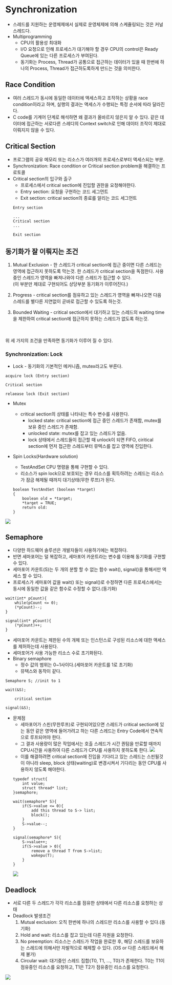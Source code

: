 # Synchronization
- 스레드를 지원하는 운영체제에서 실제로 운영체제에 의해 스케쥴링되는 것은 커널 스레드다.
- Multiprogramming
    - CPU의 활용성 최대화
    - I/O 요청으로 인해 프로세스가 대기해야 할 경우 CPU의 control은 Ready Queue에 있는 다른 프로세스가 부여된다.
    - 동기화는 Process, Thread가 공통으로 접근하는 데이터가 있을 때 한번에 하나의 Process, Thread가 접근하도록하게 만드는 것을 의미한다.

## Race Condition
- 여러 스레드가 동시에 동일한 데이터에 액세스하고 조작하는 상황을 race condition이라고 하며, 실행의 결과는 액세스가 수행되는 특정 순서에 따라 달라진다.
- C code를 기계어 단계로 해석하면 왜 결과가 올바르지 않은지 알 수 있다. 같은 데이터에 접근하는 서로다른 스레디의 Context switch로 인해 데이터 조작이 제대로 이뤄지지 않을 수 있다.

## Critical Section
- 프로그램의 공유 메모리 또는 리소스가 여러개의 프로세스로부터 액세스되는 부분.
- Synchronization: Race condition or Critical section problem을 해결하는 프로토콜
- Critical section의 입구와 출구
    - 프로세스에서 critical section에 진입할 권한을 요청해야한다.
    - Entry section: 요청을 구현하는 코드 세그먼트
    - Exit section: critical section의 종료를 알리는 코드 세그먼트
    ```
    Entry section
    
    ...
    Critical section
    ...

    Exit section
    ```

## 동기화가 잘 이뤄지는 조건
1. Mutual Exclusion - 한 스레드가 critical section에 접근 중이면 다른 스레드는 영역에 접근하지 못하도록 막는것. 한 스레드가 critical section을 독점한다. 사용중인 스레드가 영역을 빠져나와야 다른 스레드가 접근할 수 있다.<br>
(이 부분만 제대로 구현되어도 상당부분 동기화가 이루어진다.)
2. Progress - critical section를 점유하고 있는 스레드가 영역을 빠져나오면 다음 스레드를 별다른 지연없이 곧바로 접근할 수 있도록 하는것.

3. Bounded Waiting - critical section에서 대기하고 있는 스레드의 waiting time을 제한하여 critical section에 접근하지 못하는 스레드가 없도록 하는것.
<br>
<br>
위 세 가지의 조건을 만족하면 동기화가 이루어 질 수 있다.

### Synchronization: Lock
- Lock - 동기화의 기본적인 메커니즘, mutex라고도 부른다.
```
acquire lock (Entry section)

Critical section

relaease lock (Exit section)
```
- Mutex
    - critical section의 상태를 나타내는 특수 변수를 사용한다.
        - locked state: critical section에 접근 중인 스레드가 존재함, mutex를 보유 중인 스레드가 존재함.
        - unlocked state: mutex를 잡고 있는 스레드가 없음.
        - lock 상태에서 스레드들이 접근할 때 unlock이 되면 FIFO, ciritical section에 먼저 접근한 스레드부터 뮤텍스를 잡고 영역에 진입한다.

- Spin Locks(Hardware solution)
    - TestAndSet CPU 명령을 통해 구현할 수 있다.
    - 리소스가 spin lock으로 보호되는 경우 리소스를 획득하려는 스레드는 리소스가 잠금 해제될 때까지 대기상태(무한 루프)가 된다.
    ```
    boolean TestAndSet (boolean *target)
    {
        boolean old = *target;
        *target = TRUE;
        return old:
    }
    ```
![](./img/spinlock.PNG)

## Semaphore
- 다양한 하드웨어 솔루션은 개발자들이 사용하기에는 복잡하다.
- 반면 세마포어는 덜 복잡하고, 세마포어 카운트라는 변수를 이용해 동기화를 구현할 수 있다.
- 세마포어 카운트(S)는 두 개의 분할 할 수 없는 함수 wait(), signal()을 통해서만 액세스 할 수 있다.
- 프로세스가 세마포어 값을 wait() 또는 signal()로 수정하면 다른 프로세스에서는 동시에 동일한 값을 같은 함수로 수정할 수 없다.(동기화)
```
wait(int* pCount){
    while(pCount <= 0);
    (*pCount)--;
}

signal(int* pCount){
    (*pCount)++;
}
```
- 세마포어 카운트는 제한된 수의 개체 또는 인스턴스로 구성된 리소스에 대한 액세스를 제허하는데 사용된다.
- 세마포어가 사용 가능한 리소스 수로 초기화된다.
- Binary semaphore
    - 정수 값의 범위는 0~1사이다.(세마포어 카운트를 1로 초기화)
    - 뮤텍스와 동작이 같다.
```
Semaphore S; //init to 1

wait(&S);

    critical section

signal(&S);
```

- 문제점
    - 세마포어가 스핀(무한루프)로 구현되어있으면 스레드가 critical section에 있는 동안 같은 영역에 들어가려고 하는 다른 스레드는 Entry Code에서 연속적으로 루프되어야 한다.
    - 그 결과 사용량이 많은 작업에서는 호출 스레드가 시간 퀀텀을 만료할 때까지 CPU시간을 사용하여 다른 스레드가 CPU를 사용하지 못하도록 한다.
        ![](./img/spinproblem.PNG)
    - 이를 해결하려면 critical section에 진입을 기다리고 있는 스레드는 스핀될것이 아니라 sleep, block 상태(waiting)로 변경시켜서 기다리는 동안 CPU를 사용하지 않도록 해야한다.
    ```
    typedef struct{
        int value;
        struct thread* list;
    }semaphore;

    wait(semaphore* S){
        if(S->value <= 0){
            add this thread to S-> list;
            block();
        }
        S->value--;
    }

    signal(semaphore* S){
        S->value++;
        if(S->value > 0){
            remove a thread T from S->list;
            wakepu(T);
        }
    }
    ```
    ![](./img/semaphore.PNG)

## Deadlock
- 서로 다른 두 스레드가 각각 리소스를 점유한 상태에서 다른 리소스를 요청하는 상태
- Deadlock 발생조건
    1. Mutual exclusion: 오직 한번에 하나의 스레드만 리소스를 사용할 수 있다.(동기화)
    2. Hold and wait: 리소스를 잡고 있는데 다른 자원을 요청한다.
    3. No preemption: 리소스는 스레드가 작업을 완료한 후, 해당 스레드를 보유하는 스레드에 의해서만 자발적으로 해제할 수 있다. (OS or 다른 스레드에서 해제 불가)
    4. Circular wait: 대기중인 스레드 집합{T0, T1, ..., T0}가 존재한다. T0는 T1이 점유중인 리소스를 요청하고, T1은 T2가 점유중인 리소스를 요청한다.

![](./img/deadlick.PNG)